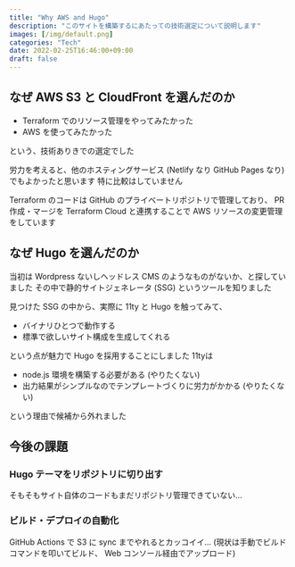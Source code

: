 ```yaml
---
title: "Why AWS and Hugo"
description: "このサイトを構築するにあたっての技術選定について説明します"
images: [/img/default.png]
categories: "Tech"
date: 2022-02-25T16:46:00+09:00
draft: false
---
```

## なぜ AWS S3 と CloudFront を選んだのか
- Terraform でのリソース管理をやってみたかった
- AWS を使ってみたかった

という、技術ありきでの選定でした

労力を考えると、他のホスティングサービス (Netlify なり GitHub Pages なり) でもよかったと思います
特に比較はしていません

Terraform のコードは GitHub のプライベートリポジトリで管理しており、 PR 作成・マージを Terraform Cloud と連携することで AWS リソースの変更管理をしています

## なぜ Hugo を選んだのか
当初は Wordpress ないしヘッドレス CMS のようなものがないか、と探していました
その中で静的サイトジェネレータ (SSG) というツールを知りました

見つけた SSG の中から、実際に 11ty と Hugo を触ってみて、
- バイナリひとつで動作する
- 標準で欲しいサイト構成を生成してくれる

という点が魅力で Hugo を採用することにしました
11tyは
- node.js 環境を構築する必要がある (やりたくない)
- 出力結果がシンプルなのでテンプレートづくりに労力がかかる (やりたくない)

という理由で候補から外れました

## 今後の課題
### Hugo テーマをリポジトリに切り出す
そもそもサイト自体のコードもまだリポジトリ管理できていない...

### ビルド・デプロイの自動化
GitHub Actions で S3 に sync までやれるとカッコイイ...
(現状は手動でビルドコマンドを叩いてビルド、 Web コンソール経由でアップロード)